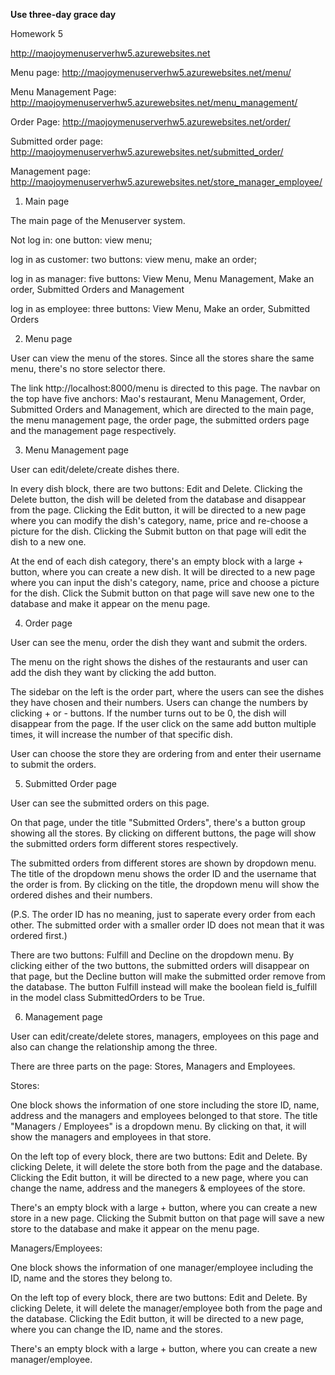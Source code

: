 


**********Use three-day grace day**********


Homework 5

http://maojoymenuserverhw5.azurewebsites.net

Menu page: http://maojoymenuserverhw5.azurewebsites.net/menu/

Menu Management Page: http://maojoymenuserverhw5.azurewebsites.net/menu_management/

Order Page: http://maojoymenuserverhw5.azurewebsites.net/order/

Submitted order page: http://maojoymenuserverhw5.azurewebsites.net/submitted_order/

Management page: http://maojoymenuserverhw5.azurewebsites.net/store_manager_employee/

1. Main page

The main page of the Menuserver system.

Not log in: one button: view menu;

log in as customer: two buttons: view menu, make an order;

log in as manager: five buttons: View Menu, Menu Management, Make an order, Submitted Orders and Management

log in as employee: three buttons: View Menu, Make an order, Submitted Orders


2. Menu page

User can view the menu of the stores. Since all the stores share the same menu, there's no store selector there.

The link http://localhost:8000/menu is directed to this page. The navbar on the top have five anchors: Mao's restaurant, Menu Management, Order, Submitted Orders and Management, which are directed to the main page, the menu management page, the order page, the submitted orders page and the management page respectively.

3. Menu Management page

User can edit/delete/create dishes there.

In every dish block, there are two buttons: Edit and Delete. Clicking the Delete button, the dish will be deleted from the database and disappear from the page. Clicking the Edit button, it will be directed to a new page where you can modify the dish's category, name, price and re-choose a picture for the dish. Clicking the Submit button on that page will edit the dish to a new one.

At the end of each dish category, there's an empty block with a large + button, where you can create a new dish. It will be directed to a new page where you can input the dish's category, name, price and choose a picture for the dish. Click the Submit button on that page will save new one to the database and make it appear on the menu page.

4. Order page

User can see the menu, order the dish they want and submit the orders.

The menu on the right shows the dishes of the restaurants and user can add the dish they want by clicking the add button.

The sidebar on the left is the order part, where the users can see the dishes they have chosen and their numbers. Users can change the numbers by clicking + or - buttons. If the number turns out to be 0, the dish will disappear from the page. If the user click on the same add button multiple times, it will increase the number of that specific dish.

User can choose the store they are ordering from and enter their username to submit the orders.

5. Submitted Order page

User can see the submitted orders on this page.

On that page, under the title "Submitted Orders", there's a button group showing all the stores. By clicking on different buttons, the page will show the submitted orders form different stores respectively.

The submitted orders from different stores are shown by dropdown menu. The title of the dropdown menu shows the order ID and the username that the order is from. By clicking on the title, the dropdown menu will show the ordered dishes and their numbers.

(P.S. The order ID has no meaning, just to saperate every order from each other. The submitted order with a smaller order ID does not mean that it was ordered first.)

There are two buttons: Fulfill and Decline on the dropdown menu. By clicking either of the two buttons, the submitted orders will disappear on that page, but the Decline button will make the submitted order remove from the database. The button Fulfill instead will make the boolean field is_fulfill in the model class SubmittedOrders to be True.

6. Management page

User can edit/create/delete stores, managers, employees on this page and also can change the relationship among the three.

There are three parts on the page: Stores, Managers and Employees.

Stores:

One block shows the information of one store including the store ID, name, address and the managers and employees belonged to that store. The title "Managers / Employees" is a dropdown menu. By clicking on that, it will show the managers and employees in that store.

On the left top of every block, there are two buttons: Edit and Delete. By clicking Delete, it will delete the store both from the page and the database. Clicking the Edit button, it will be directed to a new page, where you can change the name, address and the manegers & employees of the store.

There's an empty block with a large + button, where you can create a new store in a new page. Clicking the Submit button on that page will save a new store to the database and make it appear on the menu page.

Managers/Employees:

One block shows the information of one manager/employee including the ID, name and the stores they belong to.

On the left top of every block, there are two buttons: Edit and Delete. By clicking Delete, it will delete the manager/employee both from the page and the database. Clicking the Edit button, it will be directed to a new page, where you can change the ID, name and the stores.

There's an empty block with a large + button, where you can create a new manager/employee.
